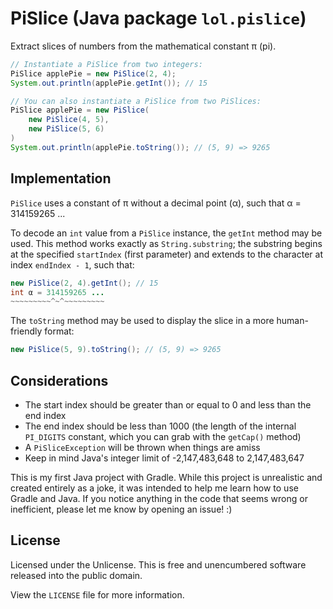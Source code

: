 # PiSlice (Java package `lol.pislice`)

Extract slices of numbers from the mathematical constant π (pi).

```java
// Instantiate a PiSlice from two integers:
PiSlice applePie = new PiSlice(2, 4);
System.out.println(applePie.getInt()); // 15

// You can also instantiate a PiSlice from two PiSlices:
PiSlice applePie = new PiSlice(
    new PiSlice(4, 5),
    new PiSlice(5, 6)
)
System.out.println(applePie.toString()); // (5, 9) => 9265
```

## Implementation

`PiSlice` uses a constant of π without a decimal point (α), such that α = 314159265 ...

To decode an `int` value from a `PiSlice` instance, the `getInt` method may be used. This method works exactly as `String.substring`; the substring begins at the specified `startIndex` (first parameter) and extends to the character at index `endIndex - 1`, such that:

```java
new PiSlice(2, 4).getInt(); // 15
int α = 314159265 ...
~~~~~~~~~^~^~~~~~~~~~
```

The `toString` method may be used to display the slice in a more human-friendly format:
```java
new PiSlice(5, 9).toString(); // (5, 9) => 9265
```

## Considerations

* The start index should be greater than or equal to 0 and less than the end index
* The end index should be less than 1000 (the length of the internal `PI_DIGITS` constant, which you can grab with the `getCap()` method)
* A `PiSliceException` will be thrown when things are amiss
* Keep in mind Java's integer limit of -2,147,483,648 to 2,147,483,647

This is my first Java project with Gradle. While this project is unrealistic and created entirely as a joke, it was intended to help me learn how to use Gradle and Java. If you notice anything in the code that seems wrong or inefficient, please let me know by opening an issue! :)

## License

Licensed under the Unlicense. This is free and unencumbered software released into the public domain.

View the `LICENSE` file for more information.